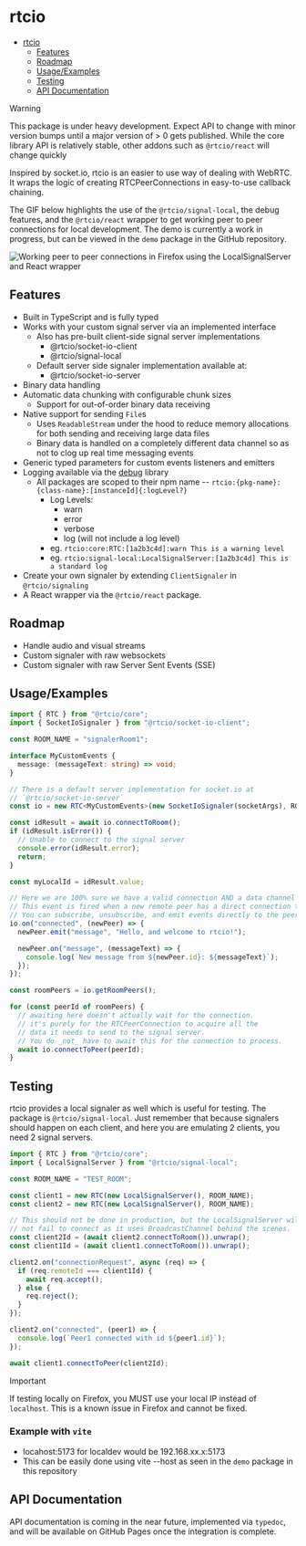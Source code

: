# rtcio

<!--toc:start-->

- [rtcio](#rtcio)
  - [Features](#features)
  - [Roadmap](#roadmap)
  - [Usage/Examples](#usageexamples)
  - [Testing](#testing)
  - [API Documentation](#api-documentation)
  <!--toc:end-->

> [!WARNING]
> This package is under heavy development. Expect API to change
> with minor version bumps until a major version of > 0 gets
> published. While the core library API is relatively stable,
> other addons such as `@rtcio/react` will change quickly

Inspired by socket.io, rtcio is an easier to use way of dealing with WebRTC.
It wraps the logic of creating RTCPeerConnections in easy-to-use callback
chaining.

The GIF below highlights the use of the `@rtcio/signal-local`, the debug features,
and the `@rtcio/react` wrapper to get working peer to peer connections for
local development. The demo is currently a work in progress, but can be viewed
in the `demo` package in the GitHub repository.

![Working peer to peer connections in Firefox using the LocalSignalServer and React wrapper](https://raw.githubusercontent.com/dbidwell94/rtc.io/master/assets/demo.gif)

## Features

- Built in TypeScript and is fully typed
- Works with your custom signal server via an implemented interface
  - Also has pre-built client-side signal server implementations
    - @rtcio/socket-io-client
    - @rtcio/signal-local
  - Default server side signaler implementation available at:
    - @rtcio/socket-io-server
- Binary data handling
- Automatic data chunking with configurable chunk sizes
  - Support for out-of-order binary data receiving
- Native support for sending `File`s
  - Uses `ReadableStream` under the hood to reduce memory allocations
    for both sending and receiving large data files
  - Binary data is handled on a completely different data channel so as
    not to clog up real time messaging events
- Generic typed parameters for custom events listeners and emitters
- Logging available via the [debug](https://www.npmjs.com/package/debug) library
  - All packages are scoped to their npm name -- `rtcio:{pkg-name}:{class-name}:[instanceId]{:logLevel?}`
    - Log Levels:
      - warn
      - error
      - verbose
      - log (will not include a log level)
    - eg. `rtcio:core:RTC:[1a2b3c4d]:warn This is a warning level`
    - eg. `rtcio:signal-local:LocalSignalServer:[1a2b3c4d] This is a standard log`
- Create your own signaler by extending `ClientSignaler` in `@rtcio/signaling`
- A React wrapper via the `@rtcio/react` package.

## Roadmap

- Handle audio and visual streams
- Custom signaler with raw websockets
- Custom signaler with raw Server Sent Events (SSE)

## Usage/Examples

```typescript
import { RTC } from "@rtcio/core";
import { SocketIoSignaler } from "@rtcio/socket-io-client";

const ROOM_NAME = "signalerRoom1";

interface MyCustomEvents {
  message: (messageText: string) => void;
}

// There is a default server implementation for socket.io at
// `@rtcio/socket-io-server`
const io = new RTC<MyCustomEvents>(new SocketIoSignaler(socketArgs), ROOM_NAME);

const idResult = await io.connectToRoom();
if (idResult.isError()) {
  // Unable to connect to the signal server
  console.error(idResult.error);
  return;
}

const myLocalId = idResult.value;

// Here we are 100% sure we have a valid connection AND a data channel
// This event is fired when a new remote peer has a direct connection to you.
// You can subscribe, unsubscribe, and emit events directly to the peer
io.on("connected", (newPeer) => {
  newPeer.emit("message", "Hello, and welcome to rtcio!");

  newPeer.on("message", (messageText) => {
    console.log(`New message from ${newPeer.id}: ${messageText}`);
  });
});

const roomPeers = io.getRoomPeers();

for (const peerId of roomPeers) {
  // awaiting here doesn't actually wait for the connection.
  // it's purely for the RTCPeerConnection to acquire all the
  // data it needs to send to the signal server.
  // You do _not_ have to await this for the connection to process.
  await io.connectToPeer(peerId);
}
```

## Testing

rtcio provides a local signaler as well which is useful for testing.
The package is `@rtcio/signal-local`. Just remember that because
signalers should happen on each client, and here you are emulating 2
clients, you need 2 signal servers.

```typescript
import { RTC } from "@rtcio/core";
import { LocalSignalServer } from "@rtcio/signal-local";

const ROOM_NAME = "TEST_ROOM";

const client1 = new RTC(new LocalSignalServer(), ROOM_NAME);
const client2 = new RTC(new LocalSignalServer(), ROOM_NAME);

// This should not be done in production, but the LocalSignalServer will
// not fail to connect as it uses BroadcastChannel behind the scenes.
const client2Id = (await client2.connectToRoom()).unwrap();
const client1Id = (await client1.connectToRoom()).unwrap();

client2.on("connectionRequest", async (req) => {
  if (req.remoteId === client1Id) {
    await req.accept();
  } else {
    req.reject();
  }
});

client2.on("connected", (peer1) => {
  console.log(`Peer1 connected with id ${peer1.id}`);
});

await client1.connectToPeer(client2Id);
```

> [!IMPORTANT]
> If testing locally on Firefox, you MUST use your local IP instead of `localhost`.
> This is a known issue in Firefox and cannot be fixed.

### Example with `vite`

- locahost:5173 for localdev would be 192.168.xx.x:5173
- This can be easily done using vite --host as seen in the
  `demo` package in this repository

>

## API Documentation

API documentation is coming in the near future, implemented via `typedoc`,
and will be available on GitHub Pages once the integration is complete.
